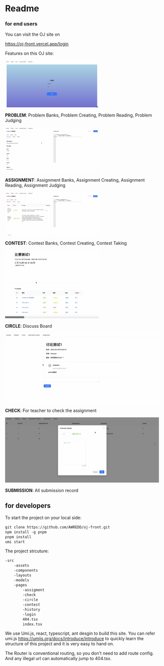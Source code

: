# Readme

### for end users

You can visit the OJ site on 

https://oj-front.vercel.app/login

Features on this OJ site:

<img src="./pics/login.png" alt="截屏2023-06-01 17.56.24" style="zoom:30%;" />



**PROBLEM**: Problem Banks, Problem Creating, Problem Reading, Problem Judging

<img src="./pics/problem.png" alt="截屏2023-06-01 17.50.48" style="zoom:30%;" />

**ASSIGNMENT**: Assignment Banks, Assignment Creating, Assignment Reading, Assignment Judging

<img src="./pics/judge.png" alt="截屏2023-06-01 17.59.37" style="zoom:30%;" />

**CONTEST**: Contest Banks, Contest Creating, Contest Taking

<img src="./pics/contest.png" alt="截屏2023-06-01 17.59.05" style="zoom:30%;" />

**CIRCLE**: Discuss Board

<img src="./pics/discussion.png" alt="截屏2023-06-01 18.00.26" style="zoom:50%;" />

**CHECK**: For teacher to check the assignment

<img src="./pics/check.png" alt="截屏2023-06-01 18.00.26" style="zoom:50%;" />

**SUBMISSION**: All submission record

## for developers

To start the project on your local side:

```
git clone https://github.com/AWREDD/oj-front.git
npm install -g pnpm
pnpm install
umi start
```

The project strcuture:

```
-src
	-assets
	-components
	-layouts
	-models
	-pages
		-assigment
		-check
		-circle
		-contest
		-history
		-login
		404.tsx
		index.tsx
```

We use Umi.js, react, typescript, ant desgin to build this site. You can refer umi.js https://umijs.org/docs/introduce/introduce to quickly learn the structure of this project and it is very easy to hand on.

The Router is conventional routing, so you don't need to add route config. And any illegal url can automatically jump to 404.tsx.

